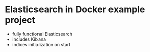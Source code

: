 # Elasticsearch in Docker example project

- fully functional Elasticsearch
- includes Kibana
- indices initialization on start
